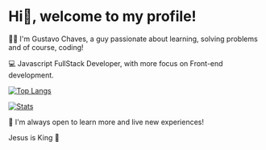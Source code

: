 # Hi👋, welcome to my profile!

🧑🏻 I'm Gustavo Chaves, a guy passionate about learning, solving problems and of course, coding!

💻 Javascript FullStack Developer, with more focus on Front-end development.

[![Top Langs](https://github-readme-stats.vercel.app/api/top-langs/?username=gustavonikov)](https://github.com/gustavonikov/github-readme-stats)


[![Stats](https://github-readme-stats.vercel.app/api/?username=gustavonikov&show_icons=true&count_private=true)](https://github.com/gustavonikov/github-readme-stats)


📍 I'm always open to learn more and live new experiences!

Jesus is King 👑
